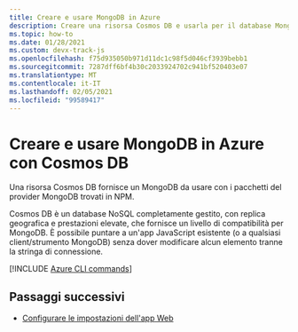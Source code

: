 ```yaml
---
title: Creare e usare MongoDB in Azure
description: Creare una risorsa Cosmos DB e usarla per il database MongoDB.
ms.topic: how-to
ms.date: 01/28/2021
ms.custom: devx-track-js
ms.openlocfilehash: f75d935050b971d11dc1c98f5d046cf3939bebb1
ms.sourcegitcommit: 7287dff6bf4b30c2033924702c941bf520403e07
ms.translationtype: MT
ms.contentlocale: it-IT
ms.lasthandoff: 02/05/2021
ms.locfileid: "99589417"
---
```

# <a name="create-and-use-mongodb-on-azure-with-cosmos-db"></a>Creare e usare MongoDB in Azure con Cosmos DB

Una risorsa Cosmos DB fornisce un MongoDB da usare con i pacchetti del provider MongoDB trovati in NPM. 

Cosmos DB è un database NoSQL completamente gestito, con replica geografica e prestazioni elevate, che fornisce un livello di compatibilità per MongoDB. È possibile puntare a un'app JavaScript esistente (o a qualsiasi client/strumento MongoDB) senza dover modificare alcun elemento tranne la stringa di connessione. 


[!INCLUDE [Azure CLI commands](../../includes/azure-cli-mongodb.md)]

## <a name="next-steps"></a>Passaggi successivi

* [Configurare le impostazioni dell'app Web](../configure-web-app-settings.md)

